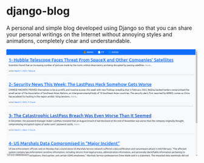# django-blog
A personal and simple blog developed using Django so that you can share your personal writings on the Internet without annoying styles and animations, completely clear and understandable.

<img src="screenshot.png">
